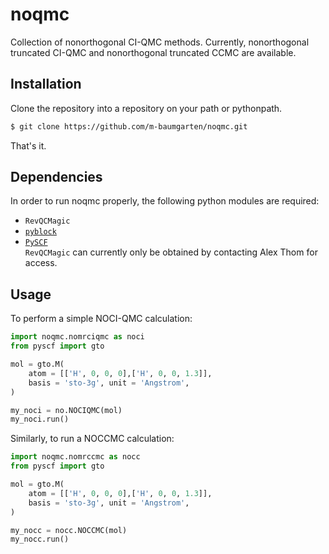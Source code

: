 # noqmc
Collection of nonorthogonal CI-QMC methods. Currently, nonorthogonal truncated CI-QMC and nonorthogonal truncated CCMC are available.

## Installation
Clone the repository into a repository on your path or pythonpath.

```bash
$ git clone https://github.com/m-baumgarten/noqmc.git
```

That's it.

## Dependencies
In order to run noqmc properly, the following python modules are required:  
* `RevQCMagic`  
* [`pyblock`](https://github.com/jsspencer/pyblock)  
* [`PySCF`](https://github.com/pyscf/pyscf)  
`RevQCMagic` can currently only be obtained by contacting Alex Thom for access. 

## Usage
To perform a simple NOCI-QMC calculation:

```python
import noqmc.nomrciqmc as noci
from pyscf import gto

mol = gto.M(
    atom = [['H', 0, 0, 0],['H', 0, 0, 1.3]],
    basis = 'sto-3g', unit = 'Angstrom',
)

my_noci = no.NOCIQMC(mol)
my_noci.run()
```

Similarly, to run a NOCCMC calculation:

```python
import noqmc.nomrccmc as nocc
from pyscf import gto

mol = gto.M(
    atom = [['H', 0, 0, 0],['H', 0, 0, 1.3]],
    basis = 'sto-3g', unit = 'Angstrom',
)

my_nocc = nocc.NOCCMC(mol)
my_nocc.run()
```



